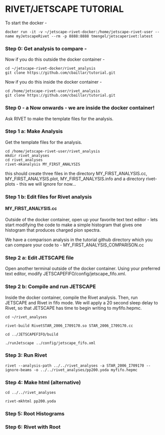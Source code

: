 # RIVET/JETSCAPE TUTORIAL

To start the docker - 
```
docker run -it -v ~/jetscape-rivet-docker:/home/jetscape-rivet-user --name myJetscapeRivet --rm -p 8888:8888 tmengel/jetscaperivet:latest
```

### Step 0: Get analysis to compare - 

Now if you do this outside the docker container - 
```
cd ~/jetscape-rivet-docker/rivet_analysis
git clone https://github.com/cbaillar/tutorial.git
```

Now if you do this inside the docker container - 
```
cd /home/jetscape-rivet-user/rivet_analysis
git clone https://github.com/cbaillar/tutorial.git
```

### Step 0 - a Now onwards - we are inside the docker container! 

Ask RIVET to make the template files for the analysis.
### Step 1 a: Make Analysis
Get the template files for the analysis.
```
cd /home/jetscape-rivet-user/rivet_analysis
mkdir rivet_analyses
cd rivet_analyses
rivet-mkanalysis MY_FIRST_ANALYSIS
```
this should create three files in the directory
MY_FIRST_ANALYSIS.cc, MY_FIRST_ANALYSIS.plot, MY_FIRST_ANALYSIS.info
and a directory rivet-plots - this we will ignore for now... 

### Step 1 b: Edit files for Rivet analysis
#### MY_FIRST_ANALYSIS.cc
Outside of the docker container, open up your favorite text text editor - lets start modifying the code to make a simple histogram that gives one histogram that produces charged pion spectra.

We have a comparison analysis in the tutorial github directory which you can compare your code to - MY_FIRST_ANALYSIS_COMPARISON.cc

### Step 2 a: Edit JETSCAPE file

Open another terminal outside of the docker container. Using your preferred text editor, modify JETSCAPEFIFO/config/jetscape_fifo.xml.

### Step 2 b: Compile and run JETSCAPE
Inside the docker container, compile the Rivet analysis. Then, run JETSCAPE and Rivet in fifo mode. We will apply a 20 second sleep delay to Rivet, so that JETSCAPE has time to begin writing to myfifo.hepmc.

```
cd ~/rivet_analyses

rivet-build RivetSTAR_2006_I709170.so STAR_2006_I709170.cc

cd ../JETSCAPEFIFO/build

./runJetscape ../config/jetscape_fifo.xml
```
### Step 3: Run Rivet

```
rivet --analysis-path ../../rivet_analyses -a STAR_2006_I709170 --ignore-beams -o ../../rivet_analyses/pp200.yoda myfifo.hepmc
```

### Step 4: Make html (alternative)

```
cd ../../rivet_analyses

rivet-mkhtml pp200.yoda
```

### Step 5: Root Histograms


### Step 6: Rivet with Root
